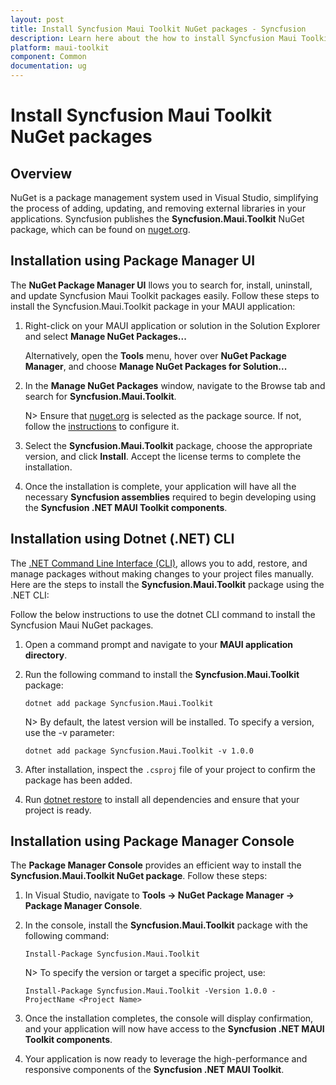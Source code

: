 ```yaml
---
layout: post
title: Install Syncfusion Maui Toolkit NuGet packages - Syncfusion
description: Learn here about the how to install Syncfusion Maui Toolkit NuGet packages from Package manager and NuGet manager.
platform: maui-toolkit
component: Common
documentation: ug
---
```


# Install Syncfusion Maui Toolkit NuGet packages

## Overview

NuGet is a package management system used in Visual Studio, simplifying the process of adding, updating, and removing external libraries in your applications. Syncfusion publishes the **Syncfusion.Maui.Toolkit** NuGet package, which can be found on [nuget.org](https://www.nuget.org/packages?q=Syncfusion.Maui.Toolkit).

## Installation using Package Manager UI

The **NuGet Package Manager UI** llows you to search for, install, uninstall, and update Syncfusion Maui Toolkit packages easily. Follow these steps to install the Syncfusion.Maui.Toolkit package in your MAUI application:

1. Right-click on your MAUI application or solution in the Solution Explorer and select **Manage NuGet Packages...**

    Alternatively, open the **Tools** menu, hover over **NuGet Package Manager**, and choose **Manage NuGet Packages for Solution...**

2. In the **Manage NuGet Packages** window, navigate to the Browse tab and search for **Syncfusion.Maui.Toolkit**.

    N> Ensure that [nuget.org](https://api.nuget.org/v3/index.json) is selected as the package source. If not, follow the [instructions](https://learn.microsoft.com/en-us/nuget/consume-packages/install-use-packages-visual-studio#package-sources) to configure it.

3. Select the **Syncfusion.Maui.Toolkit** package, choose the appropriate version, and click **Install**. Accept the license terms to complete the installation.

4. Once the installation is complete, your application will have all the necessary **Syncfusion assemblies** required to begin developing using the **Syncfusion .NET MAUI Toolkit components**.

## Installation using Dotnet (.NET) CLI

The [.NET Command Line Interface (CLI)](https://learn.microsoft.com/en-us/nuget/consume-packages/install-use-packages-dotnet-cli), allows you to add, restore, and manage packages without making changes to your project files manually. Here are the steps to install the **Syncfusion.Maui.Toolkit** package using the .NET CLI:

Follow the below instructions to use the dotnet CLI command to install the Syncfusion Maui NuGet packages.

1. Open a command prompt and navigate to your **MAUI application directory**.

2. Run the following command to install the **Syncfusion.Maui.Toolkit** package:

    ```dotnet add package Syncfusion.Maui.Toolkit```


    N>  By default, the latest version will be installed. To specify a version, use the -v parameter:
	
	```dotnet add package Syncfusion.Maui.Toolkit -v 1.0.0```

3. After installation, inspect the `.csproj` file of your project to confirm the package has been added.

4. Run  [dotnet restore](https://learn.microsoft.com/en-us/dotnet/core/tools/dotnet-restore?tabs=netcore2x) to install all dependencies and ensure that your project is ready.

## Installation using Package Manager Console

The **Package Manager Console**  provides an efficient way to install the **Syncfusion.Maui.Toolkit NuGet package**. Follow these steps:

1. In Visual Studio, navigate to **Tools -> NuGet Package Manager -> Package Manager Console**.

2. In the console, install the **Syncfusion.Maui.Toolkit** package with the following command:

    ```Install-Package Syncfusion.Maui.Toolkit```

    N> To specify the version or target a specific project, use:

    ```Install-Package Syncfusion.Maui.Toolkit -Version 1.0.0 - ProjectName <Project Name>```

3. Once the installation completes, the console will display confirmation, and your application will now have access to the **Syncfusion .NET MAUI Toolkit components**.

4. Your application is now ready to leverage the high-performance and responsive components of the **Syncfusion .NET MAUI Toolkit**.


